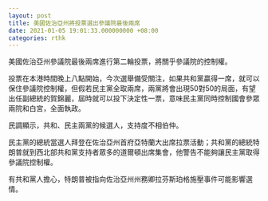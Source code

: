 ```yaml
---
layout: post
title: 美國佐治亞州將投票選出參議院最後兩席
date: 2021-01-05 19:01:33.000000000 +08:00
categories: rthk
---
```


美國佐治亞州參議院最後兩席進行第二輪投票，將關乎參議院的控制權。

投票在本港時間晚上八點開始，今次選舉備受關注，如果共和黨贏得一席，就可以保住參議院控制權，但假若民主黨全取兩席，兩黨將會出現50對50的局面，有望出任副總統的賀錦麗，屆時就可以投下決定性一票，意味民主黨同時控制國會參眾兩院和白宮，全面執政。

民調顯示，共和、民主兩黨的候選人，支持度不相伯仲。

民主黨的總統當選人拜登在佐治亞州首府亞特蘭大出席拉票活動；共和黨的總統特朗普就到西北部共和黨支持者眾多的道爾頓出席集會，他警告不能夠讓民主黨取得參議院控制權。

有共和黨人擔心，特朗普被指向佐治亞州州務卿拉芬斯珀格施壓事件可能影響選情。
